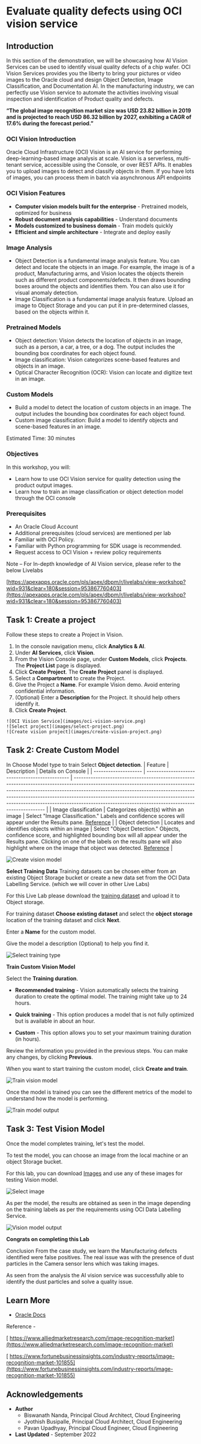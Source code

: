 # Evaluate quality defects using OCI vision service

## Introduction

In this section of the demonstration, we will be showcasing how AI Vision Services can be used to identify visual quality defects of a chip wafer. OCI Vision Services provides you the liberty to bring your pictures or video images to the Oracle cloud and design Object Detection, Image Classification, and Documentation AI. In the manufacturing industry, we can perfectly use Vision service to automate the activities involving visual inspection and identification of Product quality and defects.

**“The global image recognition market size was USD 23.82 billion in 2019 and is projected to reach USD 86.32 billion by 2027, exhibiting a CAGR of 17.6% during the forecast period.”**



### **OCI Vision Introduction**

Oracle Cloud Infrastructure (OCI) Vision is an AI service for performing deep-learning–based image analysis at scale. Vision is a serverless, multi-tenant service, accessible using the Console, or over REST APIs. It enables you to upload images to detect and classify objects in them. If you have lots of images, you can process them in batch via asynchronous API endpoints

### **OCI Vision Features**

* **Computer vision models built for the enterprise** - Pretrained models, optimized for business
* **Robust document analysis capabilities** - Understand documents
* **Models customized to business domain** - Train models quickly
* **Efficient and simple architecture** - Integrate and deploy easily


### **Image Analysis**

* Object Detection is a fundamental image analysis feature. You can detect and locate the objects in an image. For example, the image is of a product, Manufacturing arms, and Vision locates the objects therein such as different product components/defects. It then draws bounding boxes around the objects and identifies them. You can also use it for visual anomaly detection.
* Image Classification is a fundamental image analysis feature. Upload an image to Object Storage and you can put it in pre-determined classes, based on the objects within it.

### **Pretrained Models**

* Object detection: Vision detects the location of objects in an image, such as a person, a car, a tree, or a dog. The output includes the bounding box coordinates for each object found.
* Image classification: Vision categorizes scene-based features and objects in an image.
* Optical Character Recognition (OCR): Vision can locate and digitize text in an image.

### **Custom Models**

* Build a model to detect the location of custom objects in an image. The output includes the bounding box coordinates for each object found.
* Custom image classification: Build a model to identify objects and scene-based features in an image.

Estimated Time: 30 minutes

### Objectives
In this workshop, you will:

* Learn how to use OCI Vision service for quality detection using the product output images.
* Learn how to train an image classification or object detection model through the OCI console


### Prerequisites

* An Oracle Cloud Account
* Additional prerequisites (cloud services) are mentioned per lab
* Familiar with OCI Policy.
* Familiar with Python programming for SDK usage is recommended.
* Request access to OCI Vision + review policy requirements

Note – For In-depth knowledge of AI Vision service, please refer to the below Livelabs

[https://apexapps.oracle.com/pls/apex/dbpm/r/livelabs/view-workshop?wid=931&clear=180&session=953867760403](https://apexapps.oracle.com/pls/apex/dbpm/r/livelabs/view-workshop?wid=931&clear=180&session=953867760403)


## Task 1: Create a project

Follow these steps to create a Project in Vision.

   1. In the console navigation menu, click **Analytics & AI**.
   2. Under **AI Services**, click **Vision**.
   3. From the Vision Console page, under **Custom Models**, click **Projects**.
      The **Project List** page is displayed.
   4. Click **Create Project**.
      The **Create Project** panel is displayed.
   5. Select a **Compartment** to create the Project.
   6. Give the Project a **Name**. For example Vision demo. Avoid entering confidential information.
   7. (Optional) Enter a **Description** for the Project. It should help others identify it.
   8. Click **Create Project**.

    ![OCI Vision Service](images/oci-vision-service.png)
	![Select project](images/select-project.png)
	![Create vision project](images/create-vision-project.png)

## Task 2: Create Custom Model

In Choose Model type to train Select **Object detection**.
| Feature              | Description                                    | Details on Console                                                                                                                                                                                                                                                                                                                                                                         |
| -------------------- | ---------------------------------------------- | ------------------------------------------------------------------------------------------------------------------------------------------------------------------------------------------------------------------------------------------------------------------------------------------------------------------------------------------------------------------------------------------ |
| Image classification | Categorizes object(s) within an image          | Select "Image Classification." Labels and confidence scores will appear under the Results pane. [Reference](https://oracle-livelabs.github.io/analytics-ai/oci-artificial-intelligence/ai-vision/analyze-vision/images/image-classification.png)                                                                                                                                           |
| Object detection     | Locates and identifies objects within an image | Select "Object Detection." Objects, confidence score, and highlighted bounding box will all appear under the Results pane. Clicking on one of the labels on the results pane will also highlight where on the image that object was detected. [Reference](https://oracle-livelabs.github.io/analytics-ai/oci-artificial-intelligence/ai-vision/analyze-vision/images/object-detection.png) |


![Create vision model](images/create-vision-model.png)

**Select Training Data**
 Training datasets can be chosen either from an existing Object Storage bucket or create a new data set from the OCI Data Labelling Service. (which we will cover in other Live Labs)

 For this Live Lab please download the [training dataset](files/manufacturing-lakehouse.json) and upload it to Object storage.

 For training dataset **Choose existing dataset** and select the **object storage** location of the training dataset and click **Next**.

 Enter a **Name** for the custom model.

 Give the model a description (Optional)  to help you find it.

 ![Select training type](images/select-training-type.png)

 **Train Custom Vision Model**

 Select the **Training duration**.

  * **Recommended training** - Vision automatically selects the training duration to create the optimal model. The training might take up to 24 hours.

  * **Quick training** - This option produces a model that is not fully optimized but is available in about an hour.

  * **Custom** - This option allows you to set your maximum training duration (in hours).


Review the information you provided in the previous steps. You can make any changes, by clicking **Previous**.

When you want to start training the custom model, click **Create and train**.

![Train vision model](images/train-vision-model.png)

Once the model is trained you can see the different metrics of the model to understand how the model is performing.

![Train model output](images/train-model-output.png)

## Task 3: Test Vision Model

Once the model completes training, let's test the model.

To test the model, you can choose an image from the local machine or an object Storage bucket.

For this lab, you can download [Images](https://c4u04.objectstorage.us-ashburn-1.oci.customer-oci.com/p/EcTjWk2IuZPZeNnD_fYMcgUhdNDIDA6rt9gaFj_WZMiL7VvxPBNMY60837hu5hga/n/c4u04/b/livelabsfiles/o/labfiles/OCE-20220913.zip) and use any of these images for testing Vision model.

![Select image](images/select-image.png)

As per the model, the results are obtained as seen in the image depending on the training labels as per the requirements using OCI Data Labelling Service.

![Vision model output](images/vision-model-output.png)

**Congrats on completing this Lab**

Conclusion
From the case study, we learn the Manufacturing defects identified were false positives. The real issue was with the presence of dust particles in the Camera sensor lens which was taking images.

As seen from the analysis the AI vision service was successfully able to identify the dust particles and solve a quality issue.

## Learn More

* [Oracle Docs](http://docs.oracle.com)

Reference -

[ https://www.alliedmarketresearch.com/image-recognition-market](https://www.alliedmarketresearch.com/image-recognition-market)

[ https://www.fortunebusinessinsights.com/industry-reports/image-recognition-market-101855](https://www.fortunebusinessinsights.com/industry-reports/image-recognition-market-101855)

## Acknowledgements
* **Author**
    * Biswanath Nanda, Principal Cloud Architect, Cloud Engineering
    * Jyothish Busipalle, Principal Cloud Architect, Cloud Engineering
    * Pavan Upadhyay, Principal Cloud Engineer, Cloud Engineering
* **Last Updated** - September 2022
